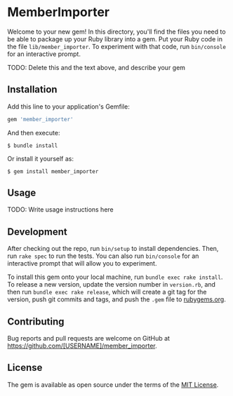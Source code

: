 # MemberImporter

Welcome to your new gem! In this directory, you'll find the files you need to be able to package up your Ruby library into a gem. Put your Ruby code in the file `lib/member_importer`. To experiment with that code, run `bin/console` for an interactive prompt.

TODO: Delete this and the text above, and describe your gem

## Installation

Add this line to your application's Gemfile:

```ruby
gem 'member_importer'
```

And then execute:

    $ bundle install

Or install it yourself as:

    $ gem install member_importer

## Usage

TODO: Write usage instructions here

## Development

After checking out the repo, run `bin/setup` to install dependencies. Then, run `rake spec` to run the tests. You can also run `bin/console` for an interactive prompt that will allow you to experiment.

To install this gem onto your local machine, run `bundle exec rake install`. To release a new version, update the version number in `version.rb`, and then run `bundle exec rake release`, which will create a git tag for the version, push git commits and tags, and push the `.gem` file to [rubygems.org](https://rubygems.org).

## Contributing

Bug reports and pull requests are welcome on GitHub at https://github.com/[USERNAME]/member_importer.


## License

The gem is available as open source under the terms of the [MIT License](https://opensource.org/licenses/MIT).
